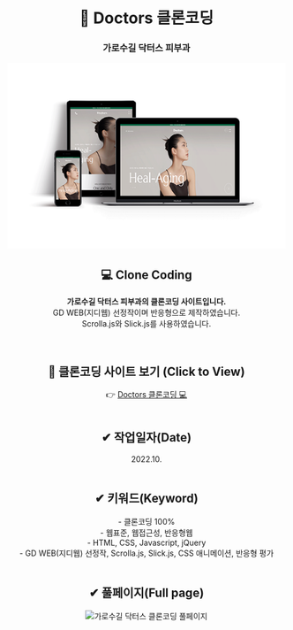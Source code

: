 <div align=center><h1>📌 Doctors 클론코딩</h1></div>

<div align=center><h3>가로수길 닥터스 피부과</h3></div>

<div align=center>
<img src="./img/responsive_doctors.png" width="600px" height="auto" alt="가로수길 닥터스 클론코딩">
</div>


<div align=center>
<h2>💻 Clone Coding </h2>

**가로수길 닥터스 피부과의 클론코딩 사이트입니다.** <br> GD WEB(지디웹) 선정작이며 반응형으로 제작하였습니다. <br> 
Scrolla.js와 Slick.js를 사용하였습니다.

</div>

<br>

<div align=center>
<h2>👀 클론코딩 사이트 보기 (Click to View) </h2>
👉 <a href="https://breeghty.github.io/Doctors_clonecoding/" target="_blank">Doctors 클론코딩 💻 </a>
</div>

<br>

<div align=center>
<h2>✔ 작업일자(Date)</h2>
2022.10.
</div>

<br>

<div align=center>
<h2>✔ 키워드(Keyword)</h2>
- 클론코딩 100%<br>
- 웹표준, 웹접근성, 반응형웹<br>
- HTML, CSS, Javascript, jQuery<br>
- GD WEB(지디웹) 선정작, Scrolla.js, Slick.js, CSS 애니메이션, 반응형 평가
</div>

<br>

<div align=center>
<h2>✔ 풀페이지(Full page)</h2>
<img src="./img/full_doctors.png" width="600px" height="auto" alt="가로수길 닥터스 클론코딩 풀페이지">
</div>

